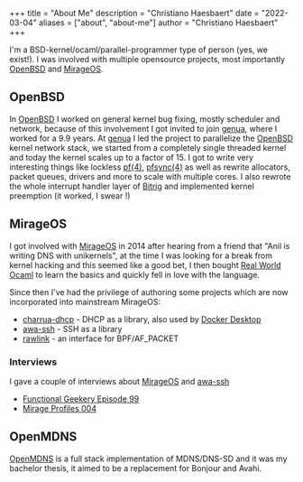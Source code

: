 +++
title = "About Me"
description = "Christiano Haesbaert"
date = "2022-03-04"
aliases = ["about", "about-me"]
author = "Christiano Haesbaert"
+++

I'm a BSD-kernel/ocaml/parallel-programmer type of person (yes, we
exist!). I was involved with multiple opensource projects, most
importantly [OpenBSD](https://www.openbsd.org) and
[MirageOS](https://mirage.io).

## OpenBSD

In [OpenBSD](https://www.openbsd.org) I worked on general kernel bug
fixing, mostly scheduler and network, because of this involvement I
got invited to join [genua](https://genua.eu), where I worked for a
9.9 years. At [genua](https://genua.eu) I led the project to
parallelize the [OpenBSD](https://www.openbsd.org) kernel network
stack, we started from a completely single threaded kernel and today
the kernel scales up to a factor of 15. I got to write very
interesting things like lockless
[pf(4)](https://man.openbsd.org/pf.4),
[pfsync(4)](https://man.openbsd.org/pfsync.4) as well as rewrite
allocators, packet queues, drivers and more to scale with multiple
cores. I also rewrote the whole interrupt handler layer of
[Bitrig](https://www.bitrig.org) and implemented kernel preemption (it
worked, I swear !)

## MirageOS

I got involved with [MirageOS](https://mirage.io) in 2014 after
hearing from a friend that "Anil is writing DNS with unikernels", at
the time I was looking for a break from kernel hacking and this seemed
like a good bet, I then bought [Real World
Ocaml](https://dev.realworldocaml.org/) to learn the basics and
quickly fell in love with the language.

Since then I've had the privilege of authoring some projects which are
now incorporated into mainstream MirageOS:

* [charrua-dhcp](https://github.com/mirage/charrua) - DHCP as a
  library, also used by [Docker
  Desktop](https://https://www.docker.com/products/docker-desktop)
* [awa-ssh](https://github.com/mirage/awa-ssh) - SSH as a library
* [rawlink](https://github.com/haesbaert/rawlink) - an interface for BPF/AF_PACKET

### Interviews

I gave a couple of interviews about [MirageOS](https://mirage.io) and
[awa-ssh](https://github.com/mirage/awa-ssh)
* [Functional Geekery Episode 99](https://www.functionalgeekery.com/episode-99-christiano-haesbaert/)
* [Mirage Profiles 004](https://mirage.metaebene.me/2017/12/07/mp004-christiano-haesbaert/)

## OpenMDNS

[OpenMDNS](https://github.com/haesbaert/mdnsd) is a full stack
implementation of MDNS/DNS-SD and it was my bachelor thesis, it aimed
to be a replacement for Bonjour and Avahi.
